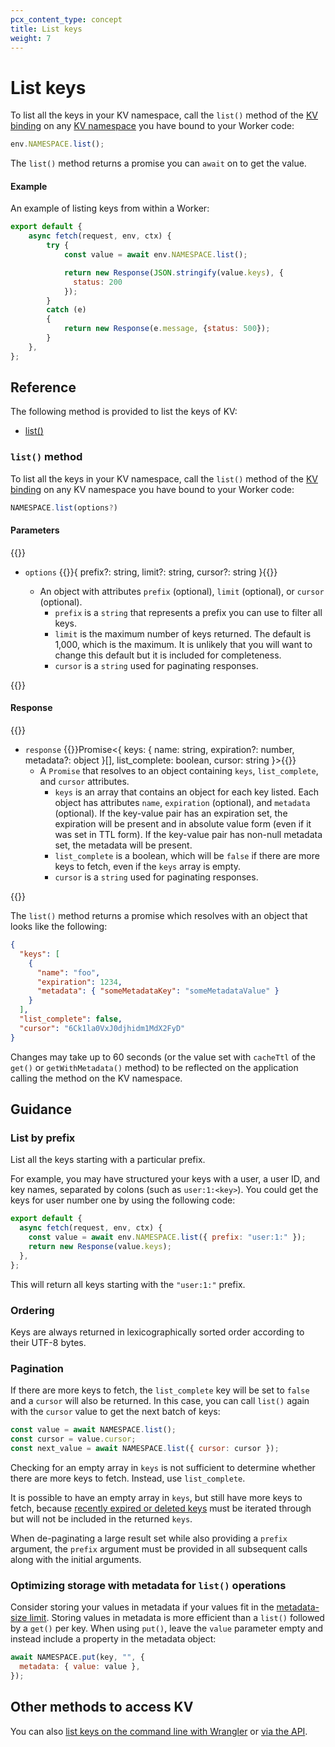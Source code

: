 ```yaml
---
pcx_content_type: concept
title: List keys
weight: 7
---
```


# List keys

To list all the keys in your KV namespace, call the `list()` method of the [KV binding](/kv/reference/kv-bindings/) on any [KV namespace](/kv/reference/kv-namespaces/) you have bound to your Worker code:


```js
env.NAMESPACE.list();
```

The `list()` method returns a promise you can `await` on to get the value. 

#### Example 

An example of listing keys from within a Worker:

```js
export default {
    async fetch(request, env, ctx) {
        try {
            const value = await env.NAMESPACE.list();

            return new Response(JSON.stringify(value.keys), {
              status: 200
            });
        }
        catch (e)
        {
            return new Response(e.message, {status: 500});
        }
    },
};
```

## Reference

The following method is provided to list the keys of KV:
- [list()](#list-method)

### `list()` method

To list all the keys in your KV namespace, call the `list()` method of the [KV binding](/kv/reference/kv-bindings/) on any KV namespace you have bound to your Worker code:

```ts
NAMESPACE.list(options?)
```

#### Parameters

{{<definitions>}}

- `options` {{<type>}}{
  prefix?: string,
  limit?: string,
  cursor?: string
}{{</type>}}

  - An object with attributes `prefix` (optional), `limit` (optional), or `cursor` (optional).
    - `prefix` is a `string` that represents a prefix you can use to filter all keys.
    - `limit` is the maximum number of keys returned. The default is 1,000, which is the maximum. It is unlikely that you will want to change this default but it is included for completeness.
    - `cursor` is a `string` used for paginating responses.

{{</definitions>}}

#### Response

{{<definitions>}}

- `response` {{<type>}}Promise<{
  keys: {
    name: string, 
    expiration?: number,
    metadata?: object
  }[],
  list_complete: boolean,
  cursor: string
}>{{</type>}}
  - A `Promise` that resolves to an object containing `keys`, `list_complete`, and `cursor` attributes. 
    - `keys` is an array that contains an object for each key listed. Each object has attributes `name`, `expiration` (optional), and `metadata` (optional). If the key-value pair has an expiration set, the expiration will be present and in absolute value form (even if it was set in TTL form). If the key-value pair has non-null metadata set, the metadata will be present.
    - `list_complete` is a boolean, which will be `false` if there are more keys to fetch, even if the `keys` array is empty. 
    - `cursor` is a `string` used for paginating responses.

{{</definitions>}}



The `list()` method returns a promise which resolves with an object that looks like the following:

```json
{
  "keys": [
    {
      "name": "foo",
      "expiration": 1234,
      "metadata": { "someMetadataKey": "someMetadataValue" }
    }
  ],
  "list_complete": false,
  "cursor": "6Ck1la0VxJ0djhidm1MdX2FyD"
}
```

Changes may take up to 60 seconds (or the value set with `cacheTtl` of the `get()` or `getWithMetadata()` method) to be reflected on the application calling the method on the KV namespace.

## Guidance


### List by prefix

List all the keys starting with a particular prefix. 

For example, you may have structured your keys with a user, a user ID, and key names, separated by colons (such as `user:1:<key>`). You could get the keys for user number one by using the following code:

```js
export default {
  async fetch(request, env, ctx) {
    const value = await env.NAMESPACE.list({ prefix: "user:1:" });
    return new Response(value.keys);
  },
};
```

This will return all keys starting with the `"user:1:"` prefix.

### Ordering

Keys are always returned in lexicographically sorted order according to their UTF-8 bytes.

### Pagination

If there are more keys to fetch, the `list_complete` key will be set to `false` and a `cursor` will also be returned. In this case, you can call `list()` again with the `cursor` value to get the next batch of keys:

```js
const value = await NAMESPACE.list();
const cursor = value.cursor;
const next_value = await NAMESPACE.list({ cursor: cursor });
```

Checking for an empty array in `keys` is not sufficient to determine whether there are more keys to fetch. Instead, use `list_complete`. 

It is possible to have an empty array in `keys`, but still have more keys to fetch, because [recently expired or deleted keys](https://en.wikipedia.org/wiki/Tombstone_%28data_store%29) must be iterated through but will not be included in the returned `keys`.

When de-paginating a large result set while also providing a `prefix` argument, the `prefix` argument must be provided in all subsequent calls along with the initial arguments.

### Optimizing storage with metadata for `list()` operations

Consider storing your values in metadata if your values fit in the [metadata-size limit](/kv/platform/limits/). Storing values in metadata is more efficient than a `list()` followed by a `get()` per key. When using `put()`, leave the `value` parameter empty and instead include a property in the metadata object:

```js
await NAMESPACE.put(key, "", {
  metadata: { value: value },
});
```

## Other methods to access KV

You can also [list keys on the command line with Wrangler](/kv/reference/kv-commands/#list) or [via the API](/api/operations/workers-kv-namespace-list-a-namespace'-s-keys).